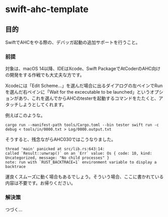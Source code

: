 # swift-ahc-template

## 目的

SwiftでAHCをやる際の、デバッガ起動の追加サポートを行うこと。

### 前提

対象は、macOS 14以降、IDEはXcode、Swift PackageでAtCoderのAHC向けの開発をする作戦でも大丈夫な方です。

Xcodeには「Edit Scheme...」を選んだ場合に出るダイアログの左ペインでRunを選んだ右ペインに「Wait for the excecutable to be launched」というオプションがあり、これを選んでからAHCのtesterを起動するコマンドをたたくと、アタッチしようとしてくれます。

例えばこのような。
```
cargo run --manifest-path tools/Cargo.toml --bin tester swift run -c debug < tools/in/0000.txt > Log/0000.output.txt
```

そうすると、残念ながらAHC030ではこうなりました。
```
thread 'main' panicked at src/lib.rs:643:14:
called `Result::unwrap()` on an `Err` value: Os { code: 10, kind: Uncategorized, message: "No child processes" }
note: run with `RUST_BACKTRACE=1` environment variable to display a backtrace
```

運良くスムーズに動く場合もあるでしょう。そういう場合、ここに書かれている内容は不要です。お帰りください。

### 解決策

つづく...